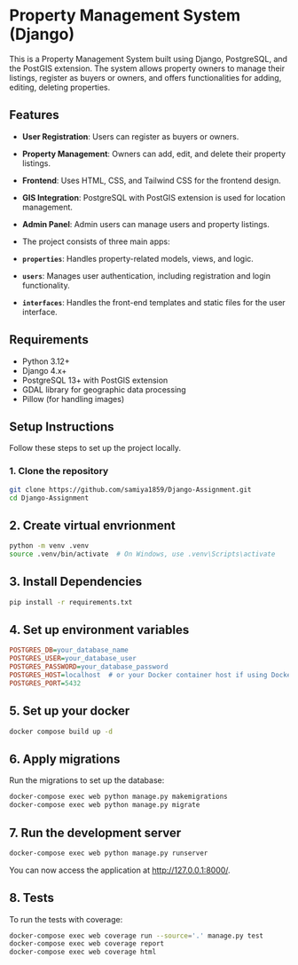 # Property Management System (Django)

This is a Property Management System built using Django, PostgreSQL, and the PostGIS extension. The system allows property owners to manage their listings, register as buyers or owners, and offers functionalities for adding, editing, deleting properties.

## Features

- **User Registration**: Users can register as buyers or owners. 
- **Property Management**: Owners can add, edit, and delete their property listings.
- **Frontend**: Uses HTML, CSS, and Tailwind CSS for the frontend design.
- **GIS Integration**: PostgreSQL with PostGIS extension is used for location management.
- **Admin Panel**: Admin users can manage users and property listings.

- The project consists of three main apps:

- **`properties`**: Handles property-related models, views, and logic.
- **`users`**: Manages user authentication, including registration and login functionality.
- **`interfaces`**: Handles the front-end templates and static files for the user interface.



## Requirements

- Python 3.12+
- Django 4.x+
- PostgreSQL 13+ with PostGIS extension
- GDAL library for geographic data processing
- Pillow (for handling images)
  
## Setup Instructions

Follow these steps to set up the project locally.

### 1. Clone the repository

```bash
git clone https://github.com/samiya1859/Django-Assignment.git
cd Django-Assignment
```
## 2. Create virtual envrionment

```bash
python -m venv .venv
source .venv/bin/activate  # On Windows, use .venv\Scripts\activate
```
## 3. Install Dependencies

```bash
pip install -r requirements.txt
```
## 4. Set up environment variables
```ini
POSTGRES_DB=your_database_name
POSTGRES_USER=your_database_user
POSTGRES_PASSWORD=your_database_password
POSTGRES_HOST=localhost  # or your Docker container host if using Docker
POSTGRES_PORT=5432
```
## 5. Set up your docker
```bash
docker compose build up -d
```
## 6. Apply migrations
Run the migrations to set up the database:
```bash
docker-compose exec web python manage.py makemigrations
docker-compose exec web python manage.py migrate
```
## 7. Run the development server 
```bash
docker-compose exec web python manage.py runserver
```
You can now access the application at http://127.0.0.1:8000/.
## 8. Tests
To run the tests with coverage:
```bash
docker-compose exec web coverage run --source='.' manage.py test
docker-compose exec web coverage report
docker-compose exec web coverage html
```


